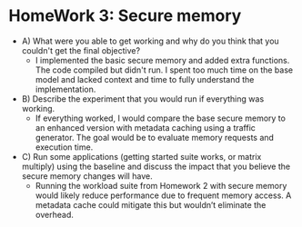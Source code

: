 # HomeWork 3: Secure memory


-  A) What were you able to get working and why do you think that you couldn't get the final objective?
    - I implemented the basic secure memory and added extra functions. The code compiled but didn't run. I spent too much time on the base model and lacked context and time to fully understand the implementation.
-  B) Describe the experiment that you would run if everything was working.
    - If everything worked, I would compare the base secure memory to an enhanced version with metadata caching using a traffic generator. The goal would be to evaluate memory requests and execution time.
- C) Run some applications (getting started suite works, or matrix multiply) using the baseline and discuss
     the impact that you believe the secure memory changes will have.
    - Running the workload suite from Homework 2 with secure memory would likely reduce performance due to frequent memory access. A metadata cache could mitigate this but wouldn’t eliminate the overhead.
